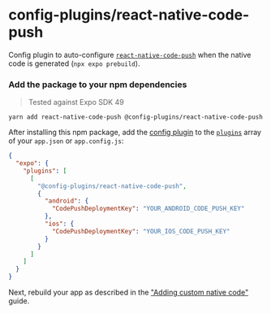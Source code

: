 # config-plugins/react-native-code-push

Config plugin to auto-configure [`react-native-code-push`][lib] when the native code is generated (`npx expo prebuild`).

### Add the package to your npm dependencies

> Tested against Expo SDK 49

```
yarn add react-native-code-push @config-plugins/react-native-code-push
```

After installing this npm package, add the [config plugin](https://docs.expo.io/guides/config-plugins/) to the [`plugins`](https://docs.expo.io/versions/latest/config/app/#plugins) array of your `app.json` or `app.config.js`:

```json
{
  "expo": {
    "plugins": [
      [
        "@config-plugins/react-native-code-push",
        {
          "android": {
            "CodePushDeploymentKey": "YOUR_ANDROID_CODE_PUSH_KEY"
          },
          "ios": {
            "CodePushDeploymentKey": "YOUR_IOS_CODE_PUSH_KEY"
          }
        }
      ]
    ]
  }
}
```

Next, rebuild your app as described in the ["Adding custom native code"](https://docs.expo.io/workflow/customizing/) guide.

[lib]: https://www.npmjs.com/package/react-native-code-push
